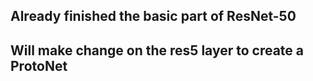 ## Already finished the basic part of ResNet-50

## Will make change on the res5 layer to create a ProtoNet
